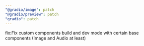 ```yaml
---
"@gradio/image": patch
"@gradio/preview": patch
"gradio": patch
---
```


fix:Fix custom components build and dev mode with certain base components (Image and Audio at least)
